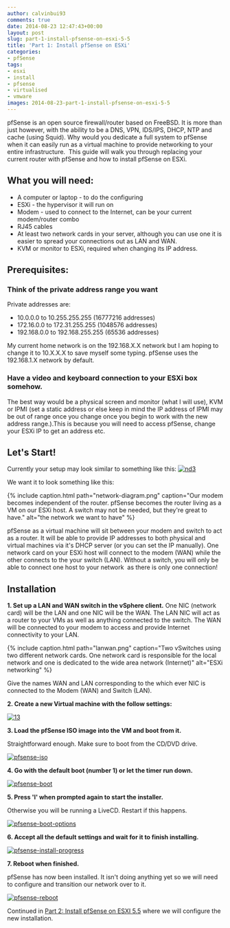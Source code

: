 ```yaml
---
author: calvinbui93
comments: true
date: 2014-08-23 12:47:43+00:00
layout: post
slug: part-1-install-pfsense-on-esxi-5-5
title: 'Part 1: Install pfSense on ESXi'
categories:
- pfSense
tags:
- esxi
- install
- pfsense
- virtualised
- vmware
images: 2014-08-23-part-1-install-pfsense-on-esxi-5-5
---
```


pfSense is an open source firewall/router based on FreeBSD. It is more than just however, with the ability to be a DNS, VPN, IDS/IPS, DHCP, NTP and cache (using Squid). Why would you dedicate a full system to pfSense when it can easily run as a virtual machine to provide networking to your entire infrastructure.  This guide will walk you through replacing your current router with pfSense and how to install pfSense on ESXi.

<!-- more -->

## What you will need:

* A computer or laptop - to do the configuring
* ESXi - the hypervisor it will run on
* Modem - used to connect to the Internet, can be your current modem/router combo
* RJ45 cables
* At least two network cards in your server, although you can use one it is easier to spread your connections out as LAN and WAN.
* KVM or monitor to ESXi, required when changing its IP address.

## Prerequisites:

### Think of the private address range you want

Private addresses are:

* 10.0.0.0 to 10.255.255.255 (16777216 addresses)
* 172.16.0.0 to 172.31.255.255 (1048576 addresses)
* 192.168.0.0 to 192.168.255.255 (65536 addresses)

My current home network is on the 192.168.X.X network but I am hoping to change it to 10.X.X.X to save myself some typing. pfSense uses the 192.168.1.X network by default.

### Have a video and keyboard connection to your ESXi box somehow.

The best way would be a physical screen and monitor (what I will use), KVM or IPMI (set a static address or else keep in mind the IP address of IPMI may be out of range once you change once you begin to work with the new address range.).This is because you will need to access pfSense, change your ESXi IP to get an address etc.

## Let's Start!

Currently your setup may look similar to something like this: [![nd3](/images/{{page.images}}/nd3.png)](/images/{{page.images}}/nd3.png)

We want it to look something like this:

{% include caption.html path="network-diagram.png" caption="Our modem becomes independent of the router. pfSense becomes the router living as a VM on our ESXi host. A switch may not be needed, but they're great to have." alt="the network we want to have" %}

pfSense as a virtual machine will sit between your modem and switch to act as a router. It will be able to provide IP addresses to both physical and virtual machines via it's DHCP server (or you can set the IP manually). One network card on your ESXi host will connect to the modem (WAN) while the other connects to the your switch (LAN). Without a switch, you will only be able to connect one host to your network  as there is only one connection!

## Installation

**1. Set up a LAN and WAN switch in the vSphere client.** One NIC (network card) will be the LAN and one NIC will be the WAN. The LAN NIC will act as a router to your VMs as well as anything connected to the switch. The WAN will be connected to your modem to access and provide Internet connectivity to your LAN.

{% include caption.html path="lanwan.png" caption="Two vSwitches using two different network cards. One network card is responsible for the local network and one is dedicated to the wide area network (Internet)" alt="ESXi networking" %}

Give the names WAN and LAN corresponding to the which ever NIC is connected to the Modem (WAN) and Switch (LAN).

**2. Create a new Virtual machine with the follow settings:**

[![13](/images/{{page.images}}/13.png)](/images/{{page.images}}/13.png)

**3. Load the pfSense ISO image into the VM and boot from it.**

Straightforward enough. Make sure to boot from the CD/DVD drive.

[![pfsense-iso](/images/{{page.images}}/14.png)](/images/{{page.images}}/14.png)

**4. Go with the default boot (number 1) or let the timer run down.**

[![pfsense-boot](/images/{{page.images}}/141.png)](/images/{{page.images}}/141.png)

**5. Press 'I' when prompted again to start the installer.**

Otherwise you will be running a LiveCD. Restart if this happens.

[![pfsense-boot-options](/images/{{page.images}}/142.png)](/images/{{page.images}}/142.png)

**6. Accept all the default settings and wait for it to finish installing.**

[![pfsense-install-progress](/images/{{page.images}}/143.png)](/images/{{page.images}}/143.png)

**7. Reboot when finished.**

pfSense has now been installed. It isn't doing anything yet so we will need to configure and transition our network over to it.

[![pfsense-reboot](/images/{{page.images}}/144.png)](/images/{{page.images}}/144.png)

Continued in [Part 2: Install pfSense on ESXI 5.5](/part-2-install-pfsense-esxi-5-5/) where we will configure the new installation.
